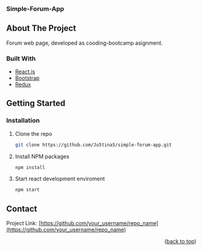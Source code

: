 <div id="top"></div>

<!-- PROJECT LOGO -->
<br />
<div align="center">
  <h3 align="left">Simple-Forum-App</h3>
</div>

<!-- ABOUT THE PROJECT -->
## About The Project

Forum web page, developed as cooding-bootcamp asignment.

### Built With


* [React.js](https://reactjs.org/)
* [Bootstrap](https://getbootstrap.com)
* [Redux](https://redux.js.org/)


<!-- GETTING STARTED -->
## Getting Started

### Installation

1. Clone the repo
   ```sh
   git clone https://github.com/Ju5tina5/simple-forum-app.git
   ```
3. Install NPM packages
   ```sh
   npm install
   ```
4. Start react development enviroment
   ```js
   npm start
   ```
   
<!-- CONTACT -->
## Contact

Project Link: [https://github.com/your_username/repo_name](https://github.com/your_username/repo_name)

<p align="right">(<a href="#top">back to top</a>)</p>
